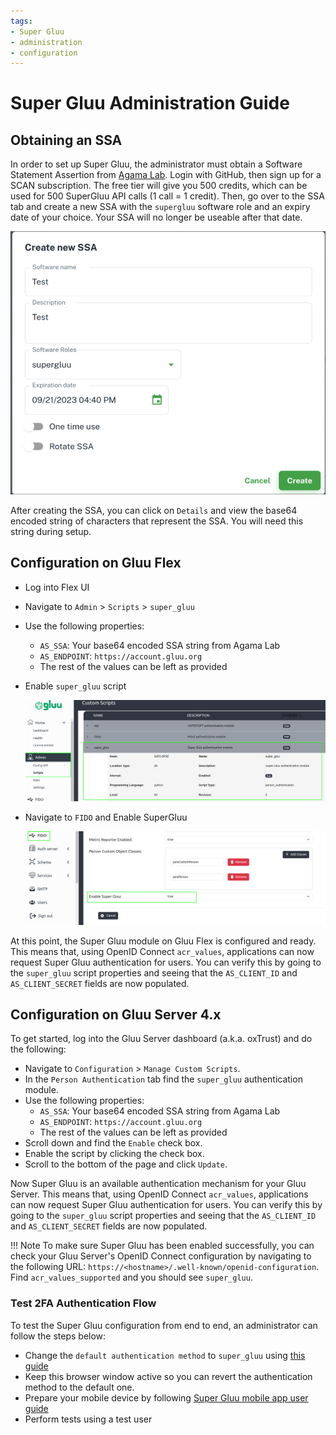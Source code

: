 ```yaml
---
tags:
- Super Gluu
- administration
- configuration
---
```


# Super Gluu Administration Guide

## Obtaining an SSA

In order to set up Super Gluu, the administrator must obtain a Software Statement Assertion from [Agama Lab](https://cloud.gluu.org/agama-lab). Login with GitHub, then sign up for a SCAN subscription. The free tier will give you 500 credits, which can be used for 500 SuperGluu API calls (1 call = 1 credit). Then, go over to the SSA tab and create a new SSA with the `supergluu` software role and an expiry date of your choice. Your SSA will no longer be useable after that date.

![supergluu-ssa](../../assets/supergluu/admin-guide/create_ssa.png)

After creating the SSA, you can click on `Details` and view the base64 encoded string of characters that represent the SSA. You will need this string during setup.

## Configuration on Gluu Flex 

- Log into Flex UI
- Navigate to `Admin` > `Scripts` > `super_gluu`
- Use the following properties:
    - `AS_SSA`: Your base64 encoded SSA string from Agama Lab
    - `AS_ENDPOINT`: `https://account.gluu.org`
    - The rest of the values can be left as provided
- Enable `super_gluu` script

  ![image](../../assets/supergluu/admin-guide/Flex_UI_SuperGluu_script.png)

- Navigate to `FIDO` and Enable SuperGluu

  ![image](../../assets/supergluu/admin-guide/Flex_Super_Gluu_2.png)

At this point, the Super Gluu module on Gluu Flex is configured and ready. This means that, using OpenID Connect `acr_values`, applications can now request Super Gluu authentication for users. You can verify this by going to the `super_gluu` script properties and seeing that the `AS_CLIENT_ID` and `AS_CLIENT_SECRET` fields are now populated.

## Configuration on Gluu Server 4.x

To get started, log into the Gluu Server dashboard (a.k.a. oxTrust) and do the following: 

- Navigate to `Configuration` > `Manage Custom Scripts`.
- In the `Person Authentication` tab find the `super_gluu` authentication module.  
- Use the following properties:
    - `AS_SSA`: Your base64 encoded SSA string from Agama Lab
    - `AS_ENDPOINT`: `https://account.gluu.org`
    - The rest of the values can be left as provided
- Scroll down and find the `Enable` check box. 
- Enable the script by clicking the check box.
- Scroll to the bottom of the page and click `Update`. 

Now Super Gluu is an available authentication mechanism for your Gluu Server. This means that, using OpenID Connect `acr_values`, applications can now request Super Gluu authentication for users. You can verify this by going to the `super_gluu` script properties and seeing that the `AS_CLIENT_ID` and `AS_CLIENT_SECRET` fields are now populated.

!!! Note 
    To make sure Super Gluu has been enabled successfully, you can check your Gluu Server's OpenID Connect configuration by navigating to the following URL: `https://<hostname>/.well-known/openid-configuration`. Find `acr_values_supported` and you should see `super_gluu`. 


### Test 2FA Authentication Flow

To test the Super Gluu configuration from end to end, an administrator can follow the steps below:

- Change the `default authentication method` to `super_gluu` using [this guide](https://docs.jans.io/stable/admin/config-guide/default-authentication-method-config/)
- Keep this browser window active so you can revert the authentication method to the default one.
- Prepare your mobile device by following [Super Gluu mobile app user guide](https://docs.gluu.org/stable/supergluu/user-guide/)
- Perform tests using a test user
